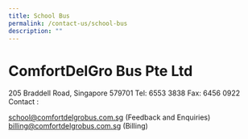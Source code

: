 ```yaml
---
title: School Bus
permalink: /contact-us/school-bus
description: ""
---
```


# ComfortDelGro Bus Pte Ltd

205 Braddell Road, Singapore 579701
Tel: 6553 3838
Fax: 6456 0922
Contact : 

school@comfortdelgrobus.com.sg (Feedback and Enquiries)
billing@comfortdelgrobus.com.sg (Billing)